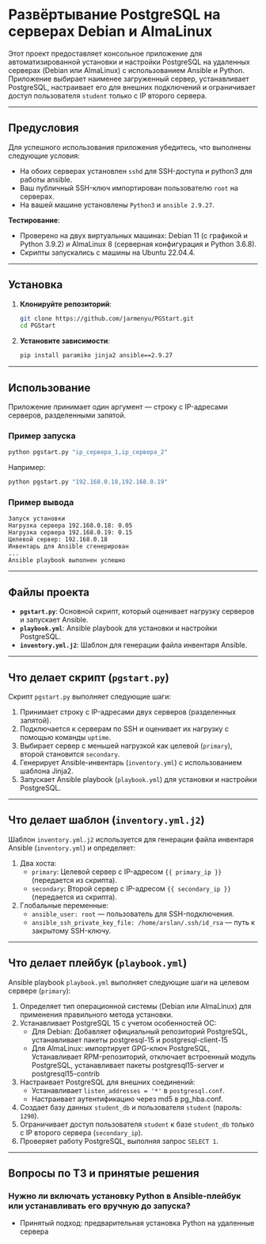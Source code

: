
# Развёртывание PostgreSQL на серверах Debian и AlmaLinux

Этот проект предоставляет консольное приложение для автоматизированной установки и настройки PostgreSQL на удаленных серверах (Debian или AlmaLinux) с использованием Ansible и Python. Приложение выбирает наименее загруженный сервер, устанавливает PostgreSQL, настраивает его для внешних подключений и ограничивает доступ пользователя `student` только с IP второго сервера.

---

## Предусловия

Для успешного использования приложения убедитесь, что выполнены следующие условия:

- На обоих серверах установлен `sshd` для SSH-доступа и python3 для работы ansible.
- Ваш публичный SSH-ключ импортирован пользователю `root` на серверах.
- На вашей машине установлены `Python3` и `ansible 2.9.27`.

**Тестирование**:
- Проверено на двух виртуальных машинах: Debian 11 (с графикой и Python 3.9.2) и AlmaLinux 8 (серверная конфигурация и Python 3.6.8).
- Скрипты запускались с машины на Ubuntu 22.04.4.

---

## Установка

1. **Клонируйте репозиторий**:
   ```bash
   git clone https://github.com/jarmenyu/PGStart.git
   cd PGStart
   ```

2. **Установите зависимости**:
   ```bash
   pip install paramiko jinja2 ansible==2.9.27

   ```

---

## Использование

Приложение принимает один аргумент — строку с IP-адресами серверов, разделенными запятой.

### Пример запуска
```bash
python pgstart.py "ip_сервера_1,ip_сервера_2"
```

Например:
```bash
python pgstart.py "192.168.0.18,192.168.0.19"
```

### Пример вывода
```
Запуск установки
Нагрузка сервера 192.168.0.18: 0.05
Нагрузка сервера 192.168.0.19: 0.15
Целевой сервер: 192.168.0.18
Инвентарь для Ansible сгенерирован
...
Ansible playbook выполнен успешно
```

---

## Файлы проекта

- **`pgstart.py`**: Основной скрипт, который оценивает нагрузку серверов и запускает Ansible.
- **`playbook.yml`**: Ansible playbook для установки и настройки PostgreSQL.
- **`inventory.yml.j2`**: Шаблон для генерации файла инвентаря Ansible.

---

## Что делает скрипт (`pgstart.py`)

Скрипт `pgstart.py` выполняет следующие шаги:

1. Принимает строку с IP-адресами двух серверов (разделенных запятой).
2. Подключается к серверам по SSH и оценивает их нагрузку с помощью команды `uptime`.
3. Выбирает сервер с меньшей нагрузкой как целевой (`primary`), второй становится `secondary`.
4. Генерирует Ansible-инвентарь (`inventory.yml`) с использованием шаблона Jinja2.
5. Запускает Ansible playbook (`playbook.yml`) для установки и настройки PostgreSQL.

---

## Что делает шаблон (`inventory.yml.j2`)

Шаблон `inventory.yml.j2` используется для генерации файла инвентаря Ansible (`inventory.yml`) и определяет:

1. Два хоста:
   - `primary`: Целевой сервер с IP-адресом `{{ primary_ip }}` (передается из скрипта).
   - `secondary`: Второй сервер с IP-адресом `{{ secondary_ip }}` (передается из скрипта).
2. Глобальные переменные:
   - `ansible_user: root` — пользователь для SSH-подключения.
   - `ansible_ssh_private_key_file: /home/arslan/.ssh/id_rsa` — путь к закрытому SSH-ключу.
---

## Что делает плейбук (`playbook.yml`)

Ansible playbook `playbook.yml` выполняет следующие шаги на целевом сервере (`primary`):

1. Определяет тип операционной системы (Debian или AlmaLinux) для применения правильного метода установки.
2. Устанавливает PostgreSQL 15 с учетом особенностей ОС:
   - Для Debian: Добавляет официальный репозиторий PostgreSQL, устанавливает пакеты postgresql-15 и postgresql-client-15
   - Для AlmaLinux: импортирует GPG-ключ PostgreSQL, Устанавливает RPM-репозиторий, отключает встроенный модуль PostgreSQL, устанавливает пакеты postgresql15-server и postgresql15-contrib
3. Настраивает PostgreSQL для внешних соединений:
   - Устанавливает `listen_addresses = '*'` в `postgresql.conf`.
   - Настраивает аутентификацию через md5 в pg_hba.conf.
4. Создает базу данных `student_db` и пользователя `student` (пароль: `1290`).
5. Ограничивает доступ пользователя `student` к базе `student_db` только с IP второго сервера (`secondary_ip`).
6. Проверяет работу PostgreSQL, выполняя запрос `SELECT 1`.

---

## Вопросы по ТЗ и принятые решения

### Нужно ли включать установку Python в Ansible-плейбук или устанавливать его вручную до запуска?
- Принятый подход: предварительная установка Python на удаленные сервера
